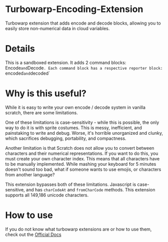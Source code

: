 # Turbowarp-Encoding-Extension
Turbowarp extension that adds encode and decode blocks, allowing you to easily store non-numerical data in cloud variables.

# Details
This is a sandboxed extension.
It adds 2 command blocks: Encode` and `Decode`.
Each command block has a respective reporter block: `encoded` and `decoded`

# Why is this useful?
While it is easy to write your own encode / decode system in vanilla scratch, there are some limitations. 

One of these limitations is case-sensitivity - while this is possible, the only way to do it is with sprite costumes. This is messy, inefficient, and painstaking to write and debug. Worse, it's horrible unorganized and clunky, which sacrifices debugging, portability, and compactness. 

Another limitation is that Scratch does not allow you to convert between characters and their numerical representations. If you want to do this, you must create your own character index. This means that all characters have to be manually implemented. While mashing your keyboard for 5 minutes doesn't sound too bad, what if someone wants to use emojis, or characters from another language?

This extension bypasses both of these limitations. Javascript is case-sensitive, and has `charCodeAt` and `fromCharCode` methods. This extension supports all 149,186 unicode characters.

# How to use
If you do not know what turbowarp extensions are or how to use them, check out the [Official Docs](https://docs.turbowarp.org/development/custom-extensions)
